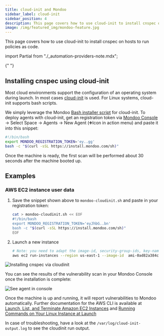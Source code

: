 ```yaml
---
title: cloud-init and Mondoo
sidebar_label: cloud-init
sidebar_position: 4
description: This page covers how to use cloud-init to install cnspec on hosts to run policies as code.
image: /img/featured_img/mondoo-feature.jpg
---
```


This page covers how to use cloud-init to install cnspec on hosts to run policies as code.

<!-- prettier-ignore -->
import Partial from "./_automation-providers-note.mdx";

<Partial />{" "}

## Installing cnspec using cloud-init

Most cloud environments support the configuration of an operating system during launch. In most cases [cloud-init](https://cloudinit.readthedocs.io/en/latest/) is used. For Linux systems, cloud-init supports bash scripts.

We simply leverage the Mondoo [Bash installer script](/cnspec/cnspec-adv-install/linux.mdx) for cloud-init. To deploy agents with cloud-init, get an registration token via [Mondoo Console](https://console.mondoo.com/) -> Select Space -> Agents -> New Agent (➕Icon in action menu) and paste it into this snippet:

```bash title="Command Line"
#!/bin/bash
export MONDOO_REGISTRATION_TOKEN='ey..gg'
bash -c "$(curl -sSL https://install.mondoo.com/sh)"
```

Once the machine is ready, the first scan will be performed about 30 seconds after the machine booted up.

## Examples

### AWS EC2 instance user data

1. Save the snippet shown above to `mondoo-cloudinit.sh` and paste in your registration token:

   ```bash title="Command Line"
   cat > mondoo-cloudinit.sh << EOF
   #!/bin/bash
   export MONDOO_REGISTRATION_TOKEN='eyJhbG..bn'
   bash -c "$(curl -sSL https://install.mondoo.com/sh)"
   EOF
   ```

2. Launch a new instance

   ```bash title="Command Line"
   # Note: you need to adapt the image-id, security-group-ids, key-name to your region and account
   aws ec2 run-instances --region us-east-1 --image-id  ami-0ad82a384c06c911e --security-group-ids sg-903004f8 --count 1 --instance-type t2.micro --key-name suki --user-data file://mondoo-cloudinit.sh
   ```

![Installing cnspec via cloudinit](/videos/mondoo-ec2-cloudinit-cli.gif)

You can see the results of the vulnerability scan in your Mondoo Console once the installation is complete:

![See agent in console](/img/platform/infra/cloud/aws/aws_instance_results.png)

Once the machine is up and running, it will report vulnerabilities to Mondoo automatically. Further documentation for the AWS CLI is available at [Launch, List, and Terminate Amazon EC2 Instances](https://docs.aws.amazon.com/cli/latest/userguide/cli-services-ec2-instances.html) and [Running Commands on Your Linux Instance at Launch](https://docs.aws.amazon.com/AWSEC2/latest/UserGuide/user-data.html)

In case of troubleshooting, have a look at the `/var/log/cloud-init-output.log` to see the cloudinit run output.
